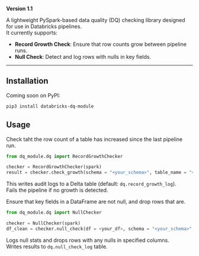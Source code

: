 **Version 1.1**

A lightweight PySpark-based data quality (DQ) checking library designed for use in Databricks pipelines.  
It currently supports:

- **Record Growth Check**: Ensure that row counts grow between pipeline runs.
- **Null Check**: Detect and log rows with nulls in key fields.

---

## Installation

Coming soon on PyPI:
```bash
pip3 install databricks-dq-module
```


## Usage

Check taht the row count of a table has increased since the last pipeline run.  
```python
from dq_module.dq import RecordGrowthChecker

checker = RecordGrowthChecker(spark)
result = checker.check_growth(schema = "<your_schema>", table_name = "<your_table_name>")
```
This writes audit logs to a Delta table (default: `dq.record_growth_log`).  
Fails the pipeline if no growth is detected.  


Ensure that key fields in a DataFrame are not null, and drop rows that are.  
```python
from dq_module.dq import NullChecker

checker = NullChecker(spark)
df_clean = checker.null_check(df = <your_df>, schema = "<your_schema>", table_name = "<your_table_name>", key_columns = ["your", "field"])
```
Logs null stats and drops rows with any nulls in specified columns.  
Writes results to `dq.null_check_log` table.  